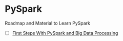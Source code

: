 # PySpark
Roadmap and Material to Learn PySpark

- [ ] [First Steps With PySpark and Big Data Processing](https://realpython.com/pyspark-intro/)
